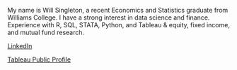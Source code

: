 My name is Will Singleton, a recent Economics and Statistics graduate from Williams College. 
I have a strong interest in data science and finance.
Experience with R, SQL, STATA, Python, and Tableau & equity, fixed income, and mutual fund research.

[LinkedIn](https://www.linkedin.com/in/william-singleton-1171ba225/)

[Tableau Public Profile](https://public.tableau.com/app/profile/will.singleton/vizzes)
